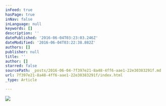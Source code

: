 ```yaml
---
inFeed: true
hasPage: true
inNav: false
inLanguage: null
keywords: []
description: ''
datePublished: '2016-06-04T03:23:03.246Z'
dateModified: '2016-06-04T03:22:38.882Z'
authors: []
publisher: null
title: ''
author: []
starred: false
sourcePath: _posts/2016-06-04-7f397e21-8a48-4ff6-aae1-22e30383291f.md
url: 7f397e21-8a48-4ff6-aae1-22e30383291f/index.html
_type: Article

---
```

![](https://the-grid-user-content.s3-us-west-2.amazonaws.com/90180365-811e-4df0-b21c-d593ae9b2f3b.jpg)